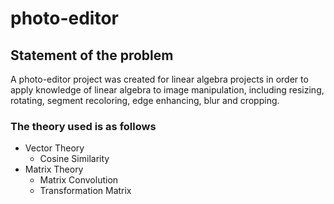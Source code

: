 # photo-editor
## Statement of the problem
A photo-editor project was created for linear algebra projects in order to apply knowledge of linear algebra to image manipulation, including resizing, rotating, segment recoloring, edge enhancing, blur and cropping.
### The theory used is as follows
* Vector Theory
    * Cosine Similarity
* Matrix Theory
    * Matrix Convolution
    * Transformation Matrix
